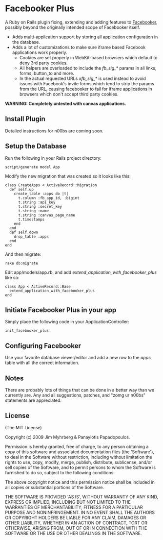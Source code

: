 # Facebooker Plus

A Ruby on Rails plugin fixing, extending and adding features to [Facebooker][1], possibly beyond the originally intended scope of Facebooker itself.

[1]: http://github.com/mmangino/facebooker/tree/master

* Adds multi-application support by storing all application configuration in the database.
* Adds a lot of customizations to make sure iframe based Facebook applications work properly.
	* Cookies are set properly in WebKit-based browsers which default to deny 3rd party cookies.
	* All helpers are overloaded to include the _fb\_sig\_\*_ params in all links, forms, button\_to and more.
	* In the actual requested URLs _xfb\_sig\_\*_ is used instead to avoid issues with Facebook's invite forms which tend to strip the params from the URL, causing facebooker to fail for iframe applications in browsers which don't accept third party cookies.

__WARNING: Completely untested with canvas applications.__

## Install Plugin

Detailed instructions for n00bs are coming soon.

## Setup the Database

Run the following in your Rails project directory:

    script/generate model App

Modify the new migration that was created so it looks like this:

    class CreateApps < ActiveRecord::Migration
      def self.up
        create_table :apps do |t|
          t.column :fb_app_id, :bigint
          t.string :api_key
          t.string :secret_key
          t.string :name
          t.string :canvas_page_name  
          t.timestamps
        end
      end
      def self.down
        drop_table :apps
      end
    end

And then migrate:

    rake db:migrate

Edit app/models/app.rb, and add _extend\_application\_with\_facebooker\_plus_ like so:
 
    class App < ActiveRecord::Base
      extend_application_with_facebooker_plus
    end

## Initiate Facebooker Plus in your app

Simply place the following code in your ApplicationController:

    init_facebooker_plus

## Configuring Facebooker

Use your favorite database viewer/editor and add a new row to the _apps_ table with all the correct information.

## Notes

There are probably lots of things that can be done in a better way than we currently are. Any and all suggestions, patches, and "zomg ur n00bs" statements are appreciated.

## License

(The MIT License)

Copyright (c) 2009 Jim Myhrberg & Panayiotis Papadopoulos.

Permission is hereby granted, free of charge, to any person obtaining
a copy of this software and associated documentation files (the
'Software'), to deal in the Software without restriction, including
without limitation the rights to use, copy, modify, merge, publish,
distribute, sublicense, and/or sell copies of the Software, and to
permit persons to whom the Software is furnished to do so, subject to
the following conditions:

The above copyright notice and this permission notice shall be
included in all copies or substantial portions of the Software.

THE SOFTWARE IS PROVIDED 'AS IS', WITHOUT WARRANTY OF ANY KIND,
EXPRESS OR IMPLIED, INCLUDING BUT NOT LIMITED TO THE WARRANTIES OF
MERCHANTABILITY, FITNESS FOR A PARTICULAR PURPOSE AND NONINFRINGEMENT.
IN NO EVENT SHALL THE AUTHORS OR COPYRIGHT HOLDERS BE LIABLE FOR ANY
CLAIM, DAMAGES OR OTHER LIABILITY, WHETHER IN AN ACTION OF CONTRACT,
TORT OR OTHERWISE, ARISING FROM, OUT OF OR IN CONNECTION WITH THE
SOFTWARE OR THE USE OR OTHER DEALINGS IN THE SOFTWARE.
